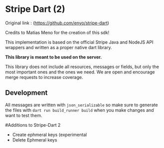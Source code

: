 # Stripe Dart (2)

Original link : (https://github.com/enyo/stripe-dart)

Credits to Matias Meno for the creation of this sdk!

This implementation is based on the official Stripe Java and NodeJS API wrappers
and written as a proper native dart library.

**This library is meant to be used on the server.**

This library does not include all resources, messages or fields, but only the
most important ones and the ones we need. We are open and encourage merge
requests to increase coverage.

## Development

All messages are written with `json_serializable` so make sure to generate the
files with `dart run build_runner build` when you make changes and want to test
them.

#Additions to Stripe-Dart 2
- Create ephmeral keys (experimental
- Delete Ephmeral keys
